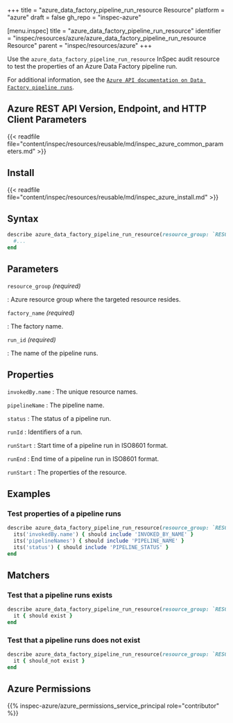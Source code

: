 +++
title = "azure_data_factory_pipeline_run_resource Resource"
platform = "azure"
draft = false
gh_repo = "inspec-azure"

[menu.inspec]
title = "azure_data_factory_pipeline_run_resource"
identifier = "inspec/resources/azure/azure_data_factory_pipeline_run_resource Resource"
parent = "inspec/resources/azure"
+++

Use the `azure_data_factory_pipeline_run_resource` InSpec audit resource to test the properties of an Azure Data Factory pipeline run.

For additional information, see the [`Azure API documentation on Data Factory pipeline runs`](https://docs.microsoft.com/en-us/rest/api/datafactory/pipeline-runs/query-by-factory).

## Azure REST API Version, Endpoint, and HTTP Client Parameters

{{< readfile file="content/inspec/resources/reusable/md/inspec_azure_common_parameters.md" >}}

## Install

{{< readfile file="content/inspec/resources/reusable/md/inspec_azure_install.md" >}}

## Syntax

```ruby
describe azure_data_factory_pipeline_run_resource(resource_group: `RESOURCE_GROUP`, factory_name: `FACTORY_NAME`, run_id: `RUN_ID`) do
  #...
end
```

## Parameters

`resource_group` _(required)_

: Azure resource group where the targeted resource resides.

`factory_name` _(required)_

: The factory name.

`run_id` _(required)_

: The name of the pipeline runs.

## Properties

`invokedBy.name`
: The unique resource names.

`pipelineName`
: The pipeline name.

`status`
: The status of a pipeline run.

`runId`
: Identifiers of a run.

`runStart`
: Start time of a pipeline run in ISO8601 format.

`runEnd`
: End time of a pipeline run in ISO8601 format.

`runStart`
: The properties of the resource.

## Examples

### Test properties of a pipeline runs

```ruby
describe azure_data_factory_pipeline_run_resource(resource_group: `RESOURCE_GROUP`, name: 'FACTORY_NAME', run_id: `RUN_ID`) do
  its('invokedBy.name') { should include 'INVOKED_BY_NAME' }
  its('pipelineNames') { should include 'PIPELINE_NAME' }
  its('status') { should include 'PIPELINE_STATUS' }
end
```

## Matchers

### Test that a pipeline runs exists

```ruby
describe azure_data_factory_pipeline_run_resource(resource_group: `RESOURCE_GROUP`, factory_name: `FACTORY_NAME`, run_id: `RUN_ID`) do
  it { should exist }
end
```

### Test that a pipeline runs does not exist

```ruby
describe azure_data_factory_pipeline_run_resource(resource_group: `RESOURCE_GROUP`, factory_name: `FACTORY_NAME`, run_id: 'RUN_ID') do
  it { should_not exist }
end
```

## Azure Permissions

{{% inspec-azure/azure_permissions_service_principal role="contributor" %}}
